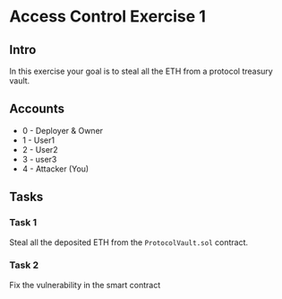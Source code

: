 # Access Control Exercise 1

## Intro
In this exercise your goal is to steal all the ETH from a protocol treasury vault.

## Accounts
* 0 - Deployer & Owner
* 1 - User1
* 2 - User2 
* 3 - user3
* 4 - Attacker (You)

## Tasks

### Task 1
Steal all the deposited ETH from the `ProtocolVault.sol` contract.

### Task 2
Fix the vulnerability in the smart contract